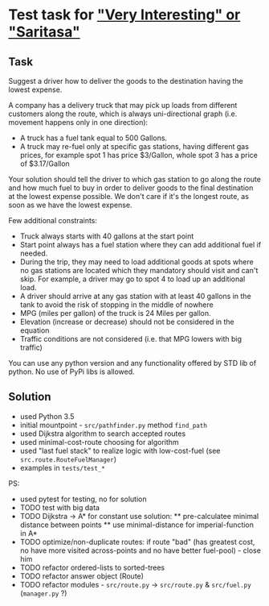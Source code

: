 # Test task for ["Very Interesting" or "Saritasa"](http://www.interesnee.ru/)

## Task

Suggest a driver how to deliver the goods to the destination having the lowest expense.


A company has a delivery truck that may pick up loads from different customers along the route, which is always uni-directional graph (i.e. movement happens only in one direction):

* A truck has a fuel tank equal to 500 Gallons.
* A truck may re-fuel only at specific gas stations, having different gas prices, for example
spot 1 has price $3/Gallon, whole spot 3 has a price of $3.17/Gallon

Your solution should tell the driver to which gas station to go along the route and how much fuel to buy in order to deliver goods to the final destination at the lowest expense possible. We don't care if it's the longest route, as soon as we have the lowest expense. 

Few additional constraints:
* Truck always starts with 40 gallons at the start point
* Start point always has a fuel station where they can add additional fuel if needed. 
* During the trip, they may need to load additional goods at spots where no gas stations are located which they mandatory should visit and can't skip. For example, a driver may go to spot 4 to load up an additional load.
* A driver should arrive at any gas station with at least 40 gallons in the tank to avoid the risk of stopping in the middle of nowhere
* MPG (miles per gallon) of the truck is 24 Miles per gallon.
* Elevation (increase or decrease) should not be considered in the equation
* Traffic conditions are not considered (i.e. that MPG lowers with big traffic)

You can use any python version and any functionality offered by STD lib of python. 
No use of PyPi libs is allowed. 


## Solution
* used Python 3.5 
* initial mountpoint - `src/pathfinder.py` method `find_path`
* used Dijkstra algorithm to search accepted routes
* used minimal-cost-route choosing for algorithm
* used "last fuel stack" to realize logic with low-cost-fuel 
    (see `src.route.RouteFuelManager`)
* examples in `tests/test_*`

PS:
* used pytest for testing, no for solution
* TODO test with big data
* TODO Dijkstra -> A* for constant use solution: 
** pre-calculatee minimal distance between points
** use minimal-distance for imperial-function in A*
* TODO optimize/non-duplicate routes: if route "bad" 
(has greatest cost, no have more visited across-points and no have better 
fuel-pool) - close him
* TODO refactor ordered-lists to sorted-trees
* TODO refactor answer object (Route)
* TODO refactor modules - `src/route.py` -> `src/route.py` & `src/fuel.py` (`manager.py` ?)
